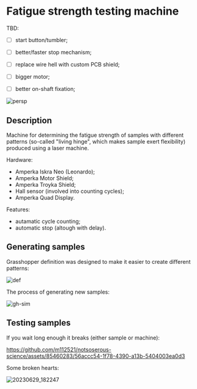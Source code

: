 # Fatigue strength testing machine

TBD:
- [ ] start button/tumbler;
- [ ] better/faster stop mechanism;
- [ ] replace wire hell with custom PCB shield;
- [ ] bigger motor;
- [ ] better on-shaft fixation;


![persp](https://github.com/m112521/notsoserous-science/assets/85460283/c4cb47e4-6cf4-4d17-a4c5-280009308a05)

## Description

Machine for determining the fatigue strength of samples with different patterns (so-called "living hinge", which makes sample exert flexibility) produced using a laser machine.

Hardware:

- Amperka Iskra Neo (Leonardo);
- Amperka Motor Shield;
- Amperka Troyka Shield;
- Hall sensor (involved into counting cycles);
- Amperka Quad Display.

Features:
- autamatic cycle counting;
- automatic stop (altough with delay).

## Generating samples

Grasshopper definition was designed to make it easier to create different patterns:

![def](https://github.com/m112521/notsoserous-science/assets/85460283/a8c173b4-ee69-4f65-a47c-f07b98875a5b)


The process of generating new samples: 

![gh-sim](https://github.com/m112521/notsoserous-science/assets/85460283/0fa1caf4-b1d9-4dbc-b486-403aa12baab0)


## Testing samples

If you wait long enough it breaks (either sample or machine): 

https://github.com/m112521/notsoserous-science/assets/85460283/56accc54-1f78-4390-a13b-5404003ea0d3


Some broken hearts:

![20230629_182247](https://github.com/m112521/fatigue-machine/assets/85460283/a31a287c-b592-4211-b958-0b256adac7ae)


